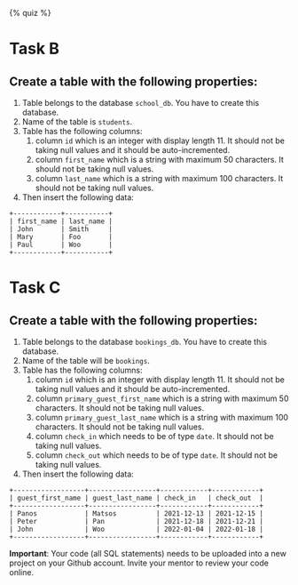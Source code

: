 {% quiz %}

# Task B

## Create a table with the following properties:

1. Table belongs to the database `school_db`. You have to create this database.
2. Name of the table is `students`.
3. Table has the following columns:
    1. column `id` which is an integer with display length 11. It should not be taking null values and it should be auto-incremented. 
    2. column `first_name` which is a string with maximum 50 characters. It should not be taking null values.
    3. column `last_name` which is a string with maximum 100 characters. It should not be taking null values.
4. Then insert the following data:
```
+------------+-----------+    
| first_name | last_name |
| John       | Smith     |
| Mary       | Foo       |
| Paul       | Woo       |
+------------+-----------+
```

# Task C

## Create a table with the following properties:

1. Table belongs to the database `bookings_db`. You have to create this database.
2. Name of the table will be `bookings`.
3. Table has the following columns:
    1. column `id` which is an integer with display length 11. It should not be taking null values and it should be auto-incremented.
    2. column `primary_guest_first_name` which is a string with maximum 50 characters. It should not be taking null values.
    3. column `primary_guest_last_name` which is a string with maximum 100 characters. It should not be taking null values.
    4. column `check_in` which needs to be of type `date`. It should not be taking null values.
    5. column `check_out` which needs to be of type `date`. It should not be taking null values.
4. Then insert the following data:
```
+------------------+-----------------+------------+------------+
| guest_first_name | guest_last_name | check_in   | check_out  |
+------------------+-----------------+------------+------------+
| Panos            | Matsos          | 2021-12-13 | 2021-12-15 |
| Peter            | Pan             | 2021-12-18 | 2021-12-21 |
| John             | Woo             | 2022-01-04 | 2022-01-18 |
+------------------+-----------------+------------+------------+
```

**Important**: Your code (all SQL statements) needs to be uploaded into a new project on your Github account. Invite your mentor to review your code online.
